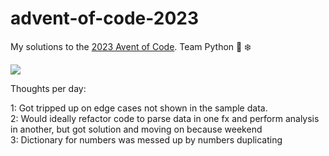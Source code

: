 # advent-of-code-2023

My solutions to the [2023 Avent of Code](https://adventofcode.com/2023/about). Team Python 🐍 ❄️

<img src='https://www.smarty.com/img/1600-900-Advent-of-Code-2023.png'>


Thoughts per day:

1: Got tripped up on edge cases not shown in the sample data. <br>
2: Would ideally refactor code to parse data in one fx and perform analysis in another, but got solution and moving on because weekend <br>
3: Dictionary for numbers was messed up by numbers duplicating